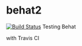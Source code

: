 # behat2

[![Build Status](https://travis-ci.org/rudiedirkx/behat2.svg?branch=master)](https://travis-ci.org/rudiedirkx/behat2) Testing Behat 

with Travis CI
